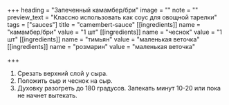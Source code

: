 +++
heading = "Запеченный камамбер/бри"
image = ""
note = ""
preview_text = "Классно использовать как соус для овощной тарелки"
tags = ["sauces"]
title = "camembert-sauce"
[[ingredients]]
name = "камамбер/бри"
value = "1 шт"
[[ingredients]]
name = "чеснок"
value = "1 шт"
[[ingredients]]
name = "тимьян"
value = "маленькая веточка"
[[ingredients]]
name = "розмарин"
value = "маленькая веточка"

+++
1. Срезать верхний слой у сыра.
2. Положить сыр и чеснок на сыр.
3. Духовку разогреть до 180 градусов. Запекать минут 10-20 или пока не начнет вытекать.